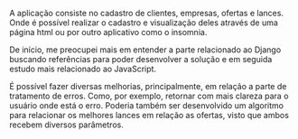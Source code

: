A aplicação consiste no cadastro de clientes, empresas, ofertas e lances. Onde é possível realizar o cadastro e visualização deles através de uma página html ou por
outro aplicativo como o insomnia.

De início, me preocupei mais em entender a parte relacionado ao Django buscando referências para poder desenvolver a solução e em seguida estudo mais relacionado
ao JavaScript.

É possível fazer diversas melhorias, principalmente, em relação a parte de tratamento de erros. Como, por exemplo, retornar com mais clareza para o usuário onde está 
o erro. Poderia também ser desenvolvido um algoritmo para relacionar os melhores lances em relação as ofertas, visto que ambos recebem diversos parâmetros.

